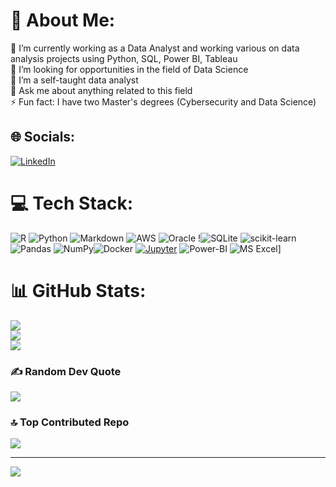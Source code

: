 # 💫 About Me:
🔭 I’m currently working as a Data Analyst and working various on data analysis projects using Python, SQL, Power BI, Tableau<br>👯 I’m looking for opportunities in the field of Data Science<br>🌱 I’m a self-taught data analyst<br>💬 Ask me about anything related to this field<br>⚡ Fun fact: I have two Master's degrees (Cybersecurity and Data Science)


## 🌐 Socials:
[![LinkedIn](https://img.shields.io/badge/LinkedIn-%230077B5.svg?logo=linkedin&logoColor=white)](https://linkedin.com/in/sumaiya-mahmud03) 

# 💻 Tech Stack:
![R](https://img.shields.io/badge/r-%23276DC3.svg?style=for-the-badge&logo=r&logoColor=white) ![Python](https://img.shields.io/badge/python-3670A0?style=for-the-badge&logo=python&logoColor=ffdd54) ![Markdown](https://img.shields.io/badge/markdown-%23000000.svg?style=for-the-badge&logo=markdown&logoColor=white) ![AWS](https://img.shields.io/badge/AWS-%23FF9900.svg?style=for-the-badge&logo=amazon-aws&logoColor=white) ![Oracle](https://img.shields.io/badge/Oracle-F80000?style=for-the-badge&logo=oracle&logoColor=white) !![SQLite](https://img.shields.io/badge/sqlite-%2307405e.svg?style=for-the-badge&logo=sqlite&logoColor=white) ![scikit-learn](https://img.shields.io/badge/scikit--learn-%23F7931E.svg?style=for-the-badge&logo=scikit-learn&logoColor=white) ![Pandas](https://img.shields.io/badge/pandas-%23150458.svg?style=for-the-badge&logo=pandas&logoColor=white) ![NumPy](https://img.shields.io/badge/numpy-%23013243.svg?style=for-the-badge&logo=numpy&logoColor=white)![Docker](https://img.shields.io/badge/docker-%230db7ed.svg?style=for-the-badge&logo=docker&logoColor=white) [![Jupyter](https://img.shields.io/badge/Jupyter-orange?style=for-the-badge&logo=Jupyter)](https://jupyter.org/try) ![Power-BI](https://img.shields.io/badge/PowerBI-blue?style=for-the-badge&logo=PowerBI) ![MS Excel](https://img.shields.io/badge/Excel-green?style=for-the-badge&logo=Excel)]


# 📊 GitHub Stats:
![](https://github-readme-stats.vercel.app/api?username=sumaiyamahmud&theme=dark&hide_border=false&include_all_commits=false&count_private=false)<br/>
![](https://github-readme-streak-stats.herokuapp.com/?user=sumaiyamahmud&theme=dark&hide_border=false)<br/>
![](https://github-readme-stats.vercel.app/api/top-langs/?username=sumaiyamahmud&theme=dark&hide_border=false&include_all_commits=false&count_private=false&layout=compact)

### ✍️ Random Dev Quote
![](https://quotes-github-readme.vercel.app/api?type=horizontal&theme=radical)

### 🔝 Top Contributed Repo
![](https://github-contributor-stats.vercel.app/api?username=sumaiyamahmud&limit=5&theme=dark&combine_all_yearly_contributions=true)

---
[![](https://visitcount.itsvg.in/api?id=sumaiyamahmud&icon=0&color=0)](https://visitcount.itsvg.in)

<!-- Proudly created with GPRM ( https://gprm.itsvg.in ) -->
